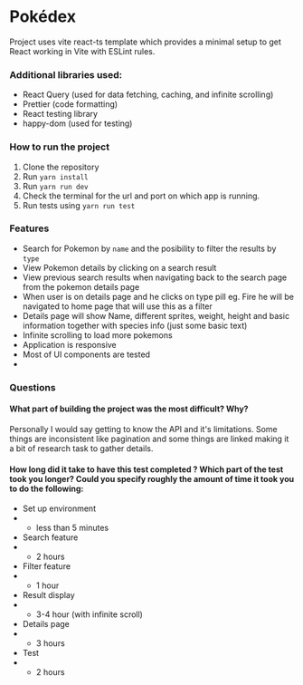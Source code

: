 # Pokédex

Project uses vite react-ts template which provides a minimal setup to get React working in Vite with ESLint rules.

### Additional libraries used:
* React Query (used for data fetching, caching, and infinite scrolling)
* Prettier (code formatting)
* React testing library
* happy-dom (used for testing)

### How to run the project
1. Clone the repository
2. Run `yarn install`
3. Run `yarn run dev`
4. Check the terminal for the url and port on which app is running.
5. Run tests using `yarn run test`

### Features
- Search for Pokemon by `name` and the posibility to filter the results by `type`
- View Pokemon details by clicking on a search result
- View previous search results when navigating back to the search page from the pokemon details page
- When user is on details page and he clicks on type pill eg. Fire he will be navigated to home page that will use this as a filter
- Details page will show Name, different sprites, weight, height and basic information together with species info (just some basic text)
- Infinite scrolling to load more pokemons
- Application is responsive
- Most of UI components are tested
-
### Questions
#### What part of building the project was the most difficult? Why?
Personally I would say getting to know the API and it's limitations. Some things are inconsistent like pagination
and some things are linked making it a bit of research task to gather details.

#### How long did it take to have this test completed ? Which part of the test took you longer? Could you specify roughly the amount of time it took you to do the following:
- Set up environment
- - less than 5 minutes
- Search feature
- - 2 hours
- Filter feature
- - 1 hour
- Result display
- - 3-4 hour (with infinite scroll)
- Details page
- - 3 hours
- Test
- - 2 hours
